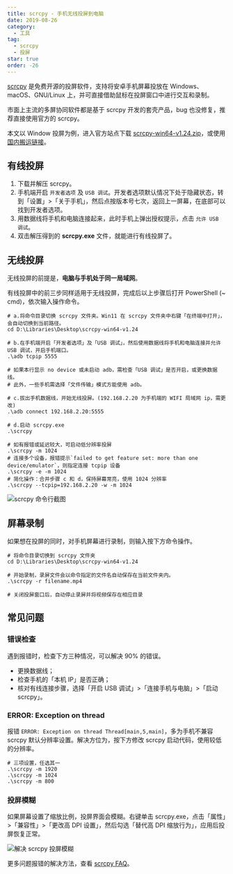 ```yaml
---
title: scrcpy - 手机无线投屏到电脑
date: 2019-08-26
category:
  - 工具
tag:
  - scrcpy
  - 投屏
star: true
order: -26
---
```


[scrcpy](https://github.com/Genymobile/scrcpy) 是免费开源的投屏软件，支持将安卓手机屏幕投放在 Windows、macOS、GNU/Linux 上，并可直接借助鼠标在投屏窗口中进行交互和录制。

市面上主流的多屏协同软件都是基于 scrcpy 开发的套壳产品，bug 也没修复，推荐直接使用官方的 scrcpy。

本文以 Window 投屏为例，进入官方站点下载 [scrcpy-win64-v1.24.zip](https://github.com/Genymobile/scrcpy/releases/download/v1.24/scrcpy-win64-v1.24.zip)，或使用 [国内搬运链接](https://wwz.lanzouf.com/iezWX03zx4de)。

## 有线投屏

1. 下载并解压 scrcpy。
2. 手机端开启 `开发者选项` 及 `USB 调试`。开发者选项默认情况下处于隐藏状态，转到「设置」>「关于手机」，然后点按版本号七次，返回上一屏幕，在底部可以找到开发者选项。
3. 用数据线将手机和电脑连接起来，此时手机上弹出授权提示，点击 `允许 USB 调试`。
4. 双击解压得到的 **scrcpy.exe** 文件，就能进行有线投屏了。

## 无线投屏

无线投屏的前提是，**电脑与手机处于同一局域网**。

有线投屏中的前三步同样适用于无线投屏，完成后以上步骤后打开 PowerShell (~ cmd)，依次输入操作命令。

```shell
# a.将命令目录切换 scrcpy 文件夹。Win11 在 scrcpy 文件夹中右键「在终端中打开」，会自动切换到当前路径。
cd D:\Libraries\Desktop\scrcpy-win64-v1.24
​
# b.在手机端开启「开发者选项」及「USB 调试」，然后使用数据线将手机和电脑连接并允许 USB 调试，开启手机端口。
.\adb tcpip 5555

# 如果本行显示 no device 或未启动 adb，需检查「USB 调试」是否开启，或更换数据线。
# 此外，一些手机需选择「文件传输」模式方能使用 adb。
​
# c.拔出手机数据线，开始无线投屏。(192.168.2.20 为手机端的 WIFI 局域网 ip，需更改)
.\adb connect 192.168.2.20:5555
​
# d.启动 scrcpy.exe
.\scrcpy

# 如有报错或延迟较大，可启动低分辨率投屏
.\scrcpy -m 1024
# 连接多个设备，报错提示`failed to get feature set: more than one device/emulator`，则指定连接 tcpip 设备
.\scrcpy -e -m 1024
# 简化操作：合并步骤 c 和 d，保持屏幕常亮，使用 1024 分辨率
.\scrcpy --tcpip=192.168.2.20 -w -m 1024
```

![](http://tc.seoipo.com/20190829093407.png "scrcpy 命令行截图")

## 屏幕录制

如果想在投屏的同时，对手机屏幕进行录制，则输入按下方命令操作。

```shell
# 将命令目录切换到 scrcpy 文件夹
cd D:\Libraries\Desktop\scrcpy-win64-v1.24
​
# 开始录制，录屏文件会以命令指定的文件名自动保存在当前文件夹内。
.\scrcpy -r filename.mp4
​
# 关闭投屏窗口后，自动停止录屏并将视频保存在相应目录
```

## 常见问题

### 错误检查

遇到报错时，检查下方三种情况，可以解决 90% 的错误。

- 更换数据线；
- 检查手机的「本机 IP」是否正确；
- 核对有线连接步骤，选择「开启 USB 调试」>「连接手机与电脑」>「启动 scrcpy」。

### ERROR: Exception on thread

报错 `ERROR: Exception on thread Thread[main,5,main]`，多为手机不兼容 scrcpy 默认分辨率设置。解决方位为，按下方修改 scrcpy 启动代码，使用较低的分辨率。

```shell
# 三项设置，任选其一
.\scrcpy -m 1920
.\scrcpy -m 1024
.\scrcpy -m 800
```

### 投屏模糊

如果屏幕设置了缩放比例，投屏界面会模糊。右键单击 scrcpy.exe，点击「属性」>「兼容性」>「更改高 DPI 设置」，然后勾选「替代高 DPI 缩放行为」，应用后投屏恢复正常。

![](http://tc.seoipo.com/20190829095640.png "解决 scrcpy 投屏模糊")

更多问题报错的解决方法，查看 [scrcpy FAQ](https://github.com/Genymobile/scrcpy/blob/master/FAQ.md)。
